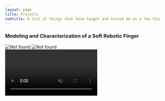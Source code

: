 ```yaml
---
layout: page
title: Projects
subtitle: A list of things that have taught and tested me on a few things
---
```


### Modeling and Characterization of a Soft Robotic Finger

<div class="text-center">
	<img src="{{ 'assets/img/RRR_model.JPG' | relative_url }}" alt="Not found" />
	<img src="{{ 'assets/img/RRR_totalfinger.JPG' | relative_url }}" alt="Not found" />
</div>

<video autoplay muted>
  <source src="{{ 'assets/img/extension_onlyT3_Trim.mp4' | relative_url }}" alt="Not found" type="video/mp4">
Your browser does not support the video tag.
</video>

